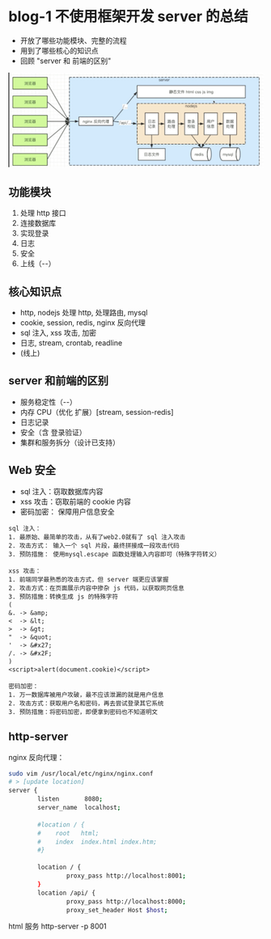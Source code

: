 # blog-1 不使用框架开发 server 的总结

* 开放了哪些功能模块、完整的流程
* 用到了哪些核心的知识点
* 回顾 "server 和 前端的区别"

![流程图](./graph.png)

## 功能模块

1. 处理 http 接口
2. 连接数据库
3. 实现登录
4. 日志
5. 安全
6. 上线（--）

## 核心知识点

* http, nodejs 处理 http, 处理路由, mysql
* cookie, session, redis, nginx 反向代理
* sql 注入, xss 攻击, 加密
* 日志, stream, crontab, readline
* (线上)

## server 和前端的区别

* 服务稳定性（--）
* 内存 CPU（优化 扩展）[stream, session-redis]
* 日志记录
* 安全（含 登录验证）
* 集群和服务拆分（设计已支持）

## Web 安全

* sql 注入：窃取数据库内容
* xss 攻击：窃取前端的 cookie 内容
* 密码加密： 保障用户信息安全

```text
sql 注入：
1. 最原始、最简单的攻击，从有了web2.0就有了 sql 注入攻击
2. 攻击方式： 输入一个 sql 片段，最终拼接成一段攻击代码
3. 预防措施： 使用mysql.escape 函数处理输入内容即可（特殊字符转义）

xss 攻击：
1. 前端同学最熟悉的攻击方式，但 server 端更应该掌握
2. 攻击方式：在页面展示内容中掺杂 js 代码，以获取网页信息
3. 预防措施：转换生成 js 的特殊字符
(
&. -> &amp;
<  -> &lt;
>  -> &gt;
"  -> &quot;
'  -> &#x27;
/. -> &#x2F;
)
<script>alert(document.cookie)</script>

密码加密：
1. 万一数据库被用户攻破，最不应该泄漏的就是用户信息
2. 攻击方式：获取用户名和密码，再去尝试登录其它系统
3. 预防措施：将密码加密，即便拿到密码也不知道明文
```

## http-server

nginx 反向代理：

```bash
sudo vim /usr/local/etc/nginx/nginx.conf
# > [update location]
server {
        listen       8080;
        server_name  localhost;

        #location / {
        #    root   html;
        #    index  index.html index.htm;
        #}

        location / {
                proxy_pass http://localhost:8001;
        }
        location /api/ {
                proxy_pass http://localhost:8000;
                proxy_set_header Host $host;
```

html 服务
http-server -p 8001
